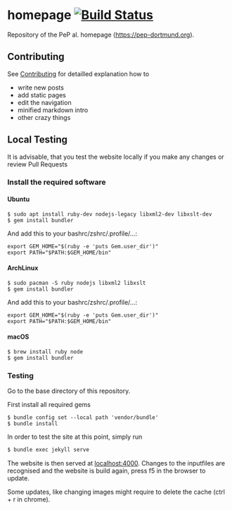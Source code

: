 homepage [![Build Status](https://travis-ci.org/pep-dortmund/homepage.svg?branch=master)](https://travis-ci.org/pep-dortmund/homepage)
=====================

Repository of the PeP al. homepage (<https://pep-dortmund.org>).

## Contributing

See [Contributing](CONTRIBUTING.md) for detailled explanation how to
- write new posts
- add static pages
- edit the navigation
- minified markdown intro
- other crazy things


## Local Testing

It is advisable, that you test the website locally if you make any changes or review Pull Requests

### Install the required software

#### Ubuntu

```
$ sudo apt install ruby-dev nodejs-legacy libxml2-dev libxslt-dev
$ gem install bundler
```

And add this to your bashrc/zshrc/.profile/...:
```
export GEM_HOME="$(ruby -e 'puts Gem.user_dir')"
export PATH="$PATH:$GEM_HOME/bin"
```


#### ArchLinux

```
$ sudo pacman -S ruby nodejs libxml2 libxslt
$ gem install bundler
```

And add this to your bashrc/zshrc/.profile/...:
```
export GEM_HOME="$(ruby -e 'puts Gem.user_dir')"
export PATH="$PATH:$GEM_HOME/bin"
```

#### macOS
```
$ brew install ruby node
$ gem install bundler
```

### Testing
Go to the base directory of this repository.

First install all required gems
```
$ bundle config set --local path 'vendor/bundle'
$ bundle install
```

In order to test the site at this point, simply run

```bash
$ bundle exec jekyll serve
```
The website is then served at [localhost:4000](http://localhost:4000).
Changes to the inputfiles are recognised and the website is build again,
press f5 in the browser to update.

Some updates, like changing images might require to delete the cache (ctrl + r in chrome).
